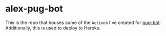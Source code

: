 # alex-pug-bot

This is the repo that houses some of the `Action`s I've created for [pug-bot](https://github.com/ajfigueroa/pug-bot).
Additionally, this is used to deploy to Heroku.
